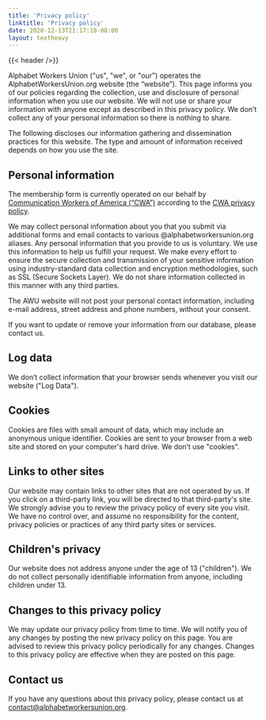 ```yaml
---
title: 'Privacy policy'
linktitle: 'Privacy policy'
date: 2020-12-13T21:17:18-08:00
layout: textheavy
---
```


{{< header />}}

Alphabet Workers Union ("us", "we", or "our") operates the AlphabetWorkersUnion.org website (the “website”). This page informs you of our policies regarding the collection, use and disclosure of personal information when you use our website. We will not use or share your information with anyone except as described in this privacy policy. We don’t collect any of your personal information so there is nothing to share.

The following discloses our information gathering and dissemination practices for this website. The type and amount of information received depends on how you use the site.

## Personal information

The membership form is currently operated on our behalf by [Communication Workers of America (“CWA”)](https://cwa-union.org/) according to the [CWA privacy policy](https://cwa-union.org/pages/privacy_policy).

We may collect personal information about you that you submit via additional forms and email contacts to various @alphabetworkersunion.org aliases. Any personal information that you provide to us is voluntary. We use this information to help us fulfill your request. We make every effort to ensure the secure collection and transmission of your sensitive information using industry-standard data collection and encryption methodologies, such as SSL (Secure Sockets Layer). We do not share information collected in this manner with any third parties.

The AWU website will not post your personal contact information, including e-mail address, street address and phone numbers, without your consent.

If you want to update or remove your information from our database, please contact us.

## Log data

We don’t collect information that your browser sends whenever you visit our website ("Log Data").

## Cookies

Cookies are files with small amount of data, which may include an anonymous unique identifier. Cookies are sent to your browser from a web site and stored on your computer's hard drive. We don’t use "cookies".

## Links to other sites

Our website may contain links to other sites that are not operated by us. If you click on a third-party link, you will be directed to that third-party's site. We strongly advise you to review the privacy policy of every site you visit. We have no control over, and assume no responsibility for the content, privacy policies or practices of any third party sites or services.

## Children's privacy

Our website does not address anyone under the age of 13 ("children"). We do not collect personally identifiable information from anyone, including children under 13.

## Changes to this privacy policy

We may update our privacy policy from time to time. We will notify you of any changes by posting the new privacy policy on this page. You are advised to review this privacy policy periodically for any changes. Changes to this privacy policy are effective when they are posted on this page.

## Contact us

If you have any questions about this privacy policy, please contact us at contact@alphabetworkersunion.org.
